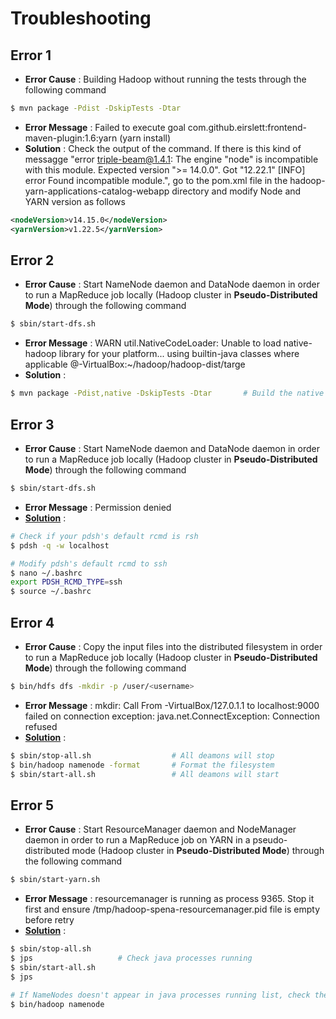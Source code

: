 # Troubleshooting

## Error 1
* **Error Cause** : Building Hadoop without running the tests through the following command
```bash
$ mvn package -Pdist -DskipTests -Dtar
```
* **Error Message** : Failed to execute goal com.github.eirslett:frontend-maven-plugin:1.6:yarn (yarn install)
* **Solution** : Check the output of the command. If there is this kind of messagge "error triple-beam@1.4.1: The engine "node" is incompatible with this module. Expected version ">= 14.0.0". Got "12.22.1" [INFO] error Found incompatible module.", go to the pom.xml file in the hadoop-yarn-applications-catalog-webapp directory and modify Node and YARN version as follows
```xml
<nodeVersion>v14.15.0</nodeVersion>
<yarnVersion>v1.22.5</yarnVersion>
```

## Error 2
* **Error Cause** :  Start NameNode daemon and DataNode daemon in order to run a MapReduce job locally (Hadoop cluster in **Pseudo-Distributed Mode**) through the following command
```bash
$ sbin/start-dfs.sh
```
* **Error Message** : WARN util.NativeCodeLoader: Unable to load native-hadoop library for your platform... using builtin-java classes where applicable <user>@<user>-VirtualBox:~/hadoop/hadoop-dist/targe  
* **Solution** :
```bash
$ mvn package -Pdist,native -DskipTests -Dtar       # Build the native hadoop library
```

## Error 3
* **Error Cause** : Start NameNode daemon and DataNode daemon in order to run a MapReduce job locally (Hadoop cluster in **Pseudo-Distributed Mode**) through the following command
```bash
$ sbin/start-dfs.sh
```
* **Error Message** : Permission denied
* [**Solution**](https://stackoverflow.com/questions/42756555/permission-denied-error-while-running-start-dfs-sh) : 
```bash
# Check if your pdsh's default rcmd is rsh
$ pdsh -q -w localhost

# Modify pdsh's default rcmd to ssh
$ nano ~/.bashrc
export PDSH_RCMD_TYPE=ssh
$ source ~/.bashrc
```

## Error 4
* **Error Cause** : Copy the input files into the distributed filesystem in order to run a MapReduce job locally (Hadoop cluster in **Pseudo-Distributed Mode**) through the following command
```bash
$ bin/hdfs dfs -mkdir -p /user/<username>
```
* **Error Message** : mkdir: Call From <username>-VirtualBox/127.0.1.1 to localhost:9000 failed on connection exception: java.net.ConnectException: Connection refused
* [**Solution**](https://stackoverflow.com/questions/28661285/hadoop-cluster-setup-java-net-connectexception-connection-refused) : 
```bash
$ sbin/stop-all.sh                  # All deamons will stop
$ bin/hadoop namenode -format       # Format the filesystem
$ sbin/start-all.sh                 # All deamons will start
```

## Error 5
* **Error Cause** : Start ResourceManager daemon and NodeManager daemon in order to run a MapReduce job on YARN in a pseudo-distributed mode (Hadoop cluster in **Pseudo-Distributed Mode**) through the following command
```bash
$ sbin/start-yarn.sh
```
* **Error Message** : resourcemanager is running as process 9365.  Stop it first and ensure /tmp/hadoop-spena-resourcemanager.pid file is empty before retry
* [**Solution**](https://stackoverflow.com/questions/14273620/error-in-namenode-starting) : 
```bash
$ sbin/stop-all.sh
$ jps                   # Check java processes running
$ sbin/start-all.sh
$ jps

# If NameNodes doesn't appear in java processes running list, check the error through
$ bin/hadoop namenode
```